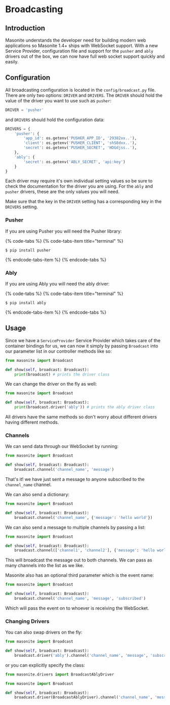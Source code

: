 # Broadcasting

## Introduction

Masonite understands the developer need for building modern web applications so Masonite 1.4+ ships with WebSocket support. With a new Service Provider, configuration file and support for the `pusher` and `ably` drivers out of the box, we can now have full web socket support quickly and easily.

## Configuration

All broadcasting configuration is located in the `config/broadcast.py` file. There are only two options: `DRIVER` and `DRIVERS`. The `DRIVER` should hold the value of the driver you want to use such as `pusher`:

```python
DRIVER = 'pusher'
```

and `DRIVERS` should hold the configuration data:

```python
DRIVERS = {
    'pusher': {
        'app_id': os.getenv('PUSHER_APP_ID', '29382xx..'),
        'client': os.getenv('PUSHER_CLIENT', 'shS8dxx..'),
        'secret': os.getenv('PUSHER_SECRET', 'HDGdjss..'),
    },
    'ably': {
        'secret': os.getenv('ABLY_SECRET', 'api:key')
    }
}
```

Each driver may require it's own individual setting values so be sure to check the documentation for the driver you are using. For the `ably` and `pusher` drivers, these are the only values you will need.

Make sure that the key in the `DRIVER` setting has a corresponding key in the `DRIVERS` setting.

### Pusher

If you are using Pusher you will need the Pusher library:

{% code-tabs %}
{% code-tabs-item title="terminal" %}
```text
$ pip install pusher
```
{% endcode-tabs-item %}
{% endcode-tabs %}

### Ably

If you are using Ably you will need the ably driver:

{% code-tabs %}
{% code-tabs-item title="terminal" %}
```text
$ pip install ably
```
{% endcode-tabs-item %}
{% endcode-tabs %}

## Usage

Since we have a `ServiceProvider` Service Provider which takes care of the container bindings for us, we can now it simply by passing `Broadcast` into our parameter list in our controller methods like so:

```python
from masonite import Broadcast

def show(self, broadcast: Broadcast):
    print(broadcast) # prints the driver class
```

We can change the driver on the fly as well:

```python
from masonite import Broadcast

def show(self, broadcast: Broadcast):
    print(broadcast.driver('ably')) # prints the ably driver class
```

All drivers have the same methods so don't worry about different drivers having different methods.

### Channels

We can send data through our WebSocket by running:

```python
from masonite import Broadcast

def show(self, broadcast: Broadcast):
    broadcast.channel('channel_name', 'message')
```

That's it! we have just sent a message to anyone subscribed to the `channel_name` channel.

We can also send a dictionary:

```python
from masonite import Broadcast

def show(self, broadcast: Broadcast):
    broadcast.channel('channel_name', {'message': 'hello world'})
```

We can also send a message to multiple channels by passing a list:

```python
from masonite import Broadcast

def show(self, broadcast: Broadcast):
    broadcast.channel(['channel1', 'channel2'], {'message': 'hello world'})
```

This will broadcast the message out to both channels. We can pass as many channels into the list as we like.

Masonite also has an optional third parameter which is the event name:

```python
from masonite import Broadcast

def show(self, broadcast: Broadcast):
    broadcast.channel('channel_name', 'message', 'subscribed')
```

Which will pass the event on to whoever is receiving the WebSocket.

### Changing Drivers   <a id="changing-drivers"></a>

You can also swap drivers on the fly:

```python
from masonite import Broadcast

def show(self, broadcast: Broadcast):
    broadcast.driver('ably').channel('channel_name', 'message', 'subscribed')
```

or you can explicitly specify the class:

```python
from masonite.drivers import BroadcastAblyDriver

from masonite import Broadcast

def show(self, broadcast: Broadcast):
    broadcast.driver(BroadcastAblyDriver).channel('channel_name', 'message', 'subscribed')
```

